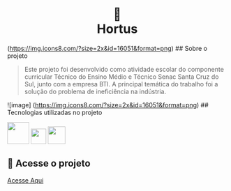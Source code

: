<h1 align="center">
🌳 <br>
 Hortus
</h1>

(https://img.icons8.com/?size=2x&id=16051&format=png) ## Sobre o projeto

> Este projeto foi desenvolvido como atividade escolar do componente curricular Técnico do Ensino Médio e Técnico Senac Santa Cruz do Sul, junto com a empresa BTI. A principal temática do trabalho foi a solução do problema de ineficiência na indústria.

![image] (https://img.icons8.com/?size=2x&id=16051&format=png) ## Tecnologias utilizadas no projeto 

<img src="https://upload.wikimedia.org/wikipedia/commons/thumb/6/61/HTML5_logo_and_wordmark.svg/800px-HTML5_logo_and_wordmark.svg.png" width="50pm"></img>
<img src="https://wikiimg.tojsiabtv.com/wikipedia/commons/thumb/d/d5/CSS3_logo_and_wordmark.svg/1200px-CSS3_logo_and_wordmark.svg.png" width="35pm"></img>
<img src="https://upload.wikimedia.org/wikipedia/commons/thumb/9/99/Unofficial_JavaScript_logo_2.svg/640px-Unofficial_JavaScript_logo_2.svg.png" width="40pm"></img>

## 🐼 Acesse o projeto

[Acesse Aqui](https://arquivo.dev/t2/blank/techninjas)
